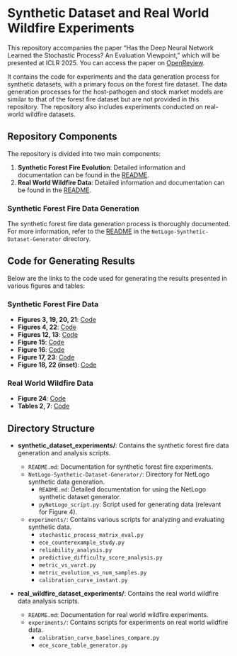 # Synthetic Dataset and Real World Wildfire Experiments

This repository accompanies the paper “Has the Deep Neural Network Learned the Stochastic Process? An Evaluation Viewpoint,” which will be presented at ICLR 2025. You can access the paper on [OpenReview](https://openreview.net/forum?id=2U8owdruSQ).

It contains the code for experiments and the data generation process for synthetic datasets, with a primary focus on the forest fire dataset. The data generation processes for the host-pathogen and stock market models are similar to that of the forest fire dataset but are not provided in this repository. The repository also includes experiments conducted on real-world wildfire datasets.

## Repository Components

The repository is divided into two main components:

1. **Synthetic Forest Fire Evolution**: Detailed information and documentation can be found in the [README](synthetic_dataset_experiments/README.md).
2. **Real World Wildfire Data**: Detailed information and documentation can be found in the [README](real_wildfire_dataset_experiments/README.md).

### Synthetic Forest Fire Data Generation

The synthetic forest fire data generation process is thoroughly documented. For more information, refer to the [README](synthetic_dataset_experiments/NetLogo-Synthetic-Dataset-Generator/README.md) in the `NetLogo-Synthetic-Dataset-Generator` directory.

## Code for Generating Results

Below are the links to the code used for generating the results presented in various figures and tables:

### Synthetic Forest Fire Data

- **Figures 3, 19, 20, 21**: [Code](synthetic_dataset_experiments/experiments/stochastic_process_matrix_eval.py)
- **Figures 4, 22**: [Code](synthetic_dataset_experiments/experiments/ece_counterexample_study.py)
- **Figures 12, 13**: [Code](synthetic_dataset_experiments/experiments/reliability_analysis.py)
- **Figure 15**: [Code](synthetic_dataset_experiments/NetLogo-Synthetic-Dataset-Generator/pyNetLogo_script.py)
- **Figure 16**: [Code](synthetic_dataset_experiments/experiments/metric_vs_varzt.py)
- **Figure 17, 23**: [Code](synthetic_dataset_experiments/experiments/metric_evolution_vs_num_samples.py)
- **Figure 18, 22 (inset)**: [Code](synthetic_dataset_experiments/experiments/calibration_curve_instant.py)


### Real World Wildfire Data

- **Figure 24**: [Code](real_wildfire_dataset_experiments/experiments/calibration_curve_baselines_compare.py)
- **Tables 2, 7**: [Code](real_wildfire_dataset_experiments/experiments/ece_score_table_generator.py)

## Directory Structure

- **synthetic_dataset_experiments/**: Contains the synthetic forest fire data generation and analysis scripts.
  - `README.md`: Documentation for synthetic forest fire experiments.
  - `NetLogo-Synthetic-Dataset-Generator/`: Directory for NetLogo synthetic data generation.
    - `README.md`: Detailed documentation for using the NetLogo synthetic dataset generator.
    - `pyNetLogo_script.py`: Script used for generating data (relevant for Figure 4).
  - `experiments/`: Contains various scripts for analyzing and evaluating synthetic data.
    - `stochastic_process_matrix_eval.py`
    - `ece_counterexample_study.py`
    - `reliability_analysis.py`
    - `predictive_difficulty_score_analysis.py`
    - `metric_vs_varzt.py`
    - `metric_evolution_vs_num_samples.py`
    - `calibration_curve_instant.py`

- **real_wildfire_dataset_experiments/**: Contains the real world wildfire data analysis scripts.
  - `README.md`: Documentation for real world wildfire experiments.
  - `experiments/`: Contains scripts for experiments on real world wildfire data.
    - `calibration_curve_baselines_compare.py`
    - `ece_score_table_generator.py`
